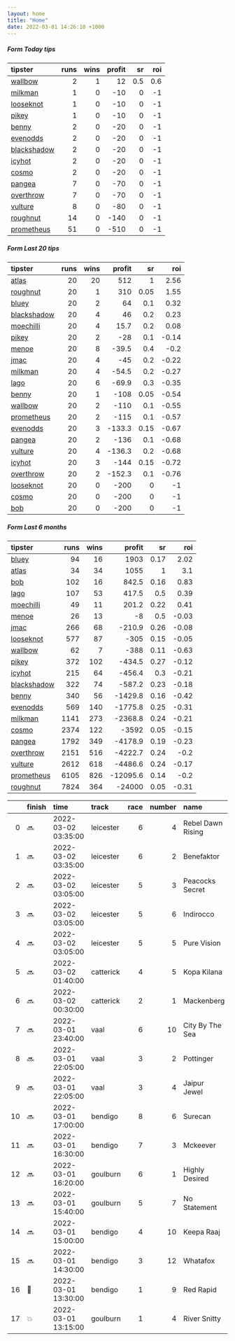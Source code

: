 ```yaml
---   
layout: home  
title: "Home"   
date: 2022-03-01 14:26:10 +1000  
---   
```



##### Form Today tips   

| tipster                                                         |   runs |   wins |   profit |   sr |   roi |
|:----------------------------------------------------------------|-------:|-------:|---------:|-----:|------:|
| [wallbow](https://mrwayneo.github.io/tips/wallbow.html)         |      2 |      1 |       12 |  0.5 |   0.6 |
| [milkman](https://mrwayneo.github.io/tips/milkman.html)         |      1 |      0 |      -10 |  0   |  -1   |
| [looseknot](https://mrwayneo.github.io/tips/looseknot.html)     |      1 |      0 |      -10 |  0   |  -1   |
| [pikey](https://mrwayneo.github.io/tips/pikey.html)             |      1 |      0 |      -10 |  0   |  -1   |
| [benny](https://mrwayneo.github.io/tips/benny.html)             |      2 |      0 |      -20 |  0   |  -1   |
| [evenodds](https://mrwayneo.github.io/tips/evenodds.html)       |      2 |      0 |      -20 |  0   |  -1   |
| [blackshadow](https://mrwayneo.github.io/tips/blackshadow.html) |      2 |      0 |      -20 |  0   |  -1   |
| [icyhot](https://mrwayneo.github.io/tips/icyhot.html)           |      2 |      0 |      -20 |  0   |  -1   |
| [cosmo](https://mrwayneo.github.io/tips/cosmo.html)             |      2 |      0 |      -20 |  0   |  -1   |
| [pangea](https://mrwayneo.github.io/tips/pangea.html)           |      7 |      0 |      -70 |  0   |  -1   |
| [overthrow](https://mrwayneo.github.io/tips/overthrow.html)     |      7 |      0 |      -70 |  0   |  -1   |
| [vulture](https://mrwayneo.github.io/tips/vulture.html)         |      8 |      0 |      -80 |  0   |  -1   |
| [roughnut](https://mrwayneo.github.io/tips/roughnut.html)       |     14 |      0 |     -140 |  0   |  -1   |
| [prometheus](https://mrwayneo.github.io/tips/prometheus.html)   |     51 |      0 |     -510 |  0   |  -1   |

##### Form Last 20 tips   

| tipster                                                         |   runs |   wins |   profit |   sr |   roi |
|:----------------------------------------------------------------|-------:|-------:|---------:|-----:|------:|
| [atlas](https://mrwayneo.github.io/tips/atlas.html)             |     20 |     20 |    512   | 1    |  2.56 |
| [roughnut](https://mrwayneo.github.io/tips/roughnut.html)       |     20 |      1 |    310   | 0.05 |  1.55 |
| [bluey](https://mrwayneo.github.io/tips/bluey.html)             |     20 |      2 |     64   | 0.1  |  0.32 |
| [blackshadow](https://mrwayneo.github.io/tips/blackshadow.html) |     20 |      4 |     46   | 0.2  |  0.23 |
| [moechilli](https://mrwayneo.github.io/tips/moechilli.html)     |     20 |      4 |     15.7 | 0.2  |  0.08 |
| [pikey](https://mrwayneo.github.io/tips/pikey.html)             |     20 |      2 |    -28   | 0.1  | -0.14 |
| [menoe](https://mrwayneo.github.io/tips/menoe.html)             |     20 |      8 |    -39.5 | 0.4  | -0.2  |
| [jmac](https://mrwayneo.github.io/tips/jmac.html)               |     20 |      4 |    -45   | 0.2  | -0.22 |
| [milkman](https://mrwayneo.github.io/tips/milkman.html)         |     20 |      4 |    -54.5 | 0.2  | -0.27 |
| [lago](https://mrwayneo.github.io/tips/lago.html)               |     20 |      6 |    -69.9 | 0.3  | -0.35 |
| [benny](https://mrwayneo.github.io/tips/benny.html)             |     20 |      1 |   -108   | 0.05 | -0.54 |
| [wallbow](https://mrwayneo.github.io/tips/wallbow.html)         |     20 |      2 |   -110   | 0.1  | -0.55 |
| [prometheus](https://mrwayneo.github.io/tips/prometheus.html)   |     20 |      2 |   -115   | 0.1  | -0.57 |
| [evenodds](https://mrwayneo.github.io/tips/evenodds.html)       |     20 |      3 |   -133.3 | 0.15 | -0.67 |
| [pangea](https://mrwayneo.github.io/tips/pangea.html)           |     20 |      2 |   -136   | 0.1  | -0.68 |
| [vulture](https://mrwayneo.github.io/tips/vulture.html)         |     20 |      4 |   -136.3 | 0.2  | -0.68 |
| [icyhot](https://mrwayneo.github.io/tips/icyhot.html)           |     20 |      3 |   -144   | 0.15 | -0.72 |
| [overthrow](https://mrwayneo.github.io/tips/overthrow.html)     |     20 |      2 |   -152.3 | 0.1  | -0.76 |
| [looseknot](https://mrwayneo.github.io/tips/looseknot.html)     |     20 |      0 |   -200   | 0    | -1    |
| [cosmo](https://mrwayneo.github.io/tips/cosmo.html)             |     20 |      0 |   -200   | 0    | -1    |
| [bob](https://mrwayneo.github.io/tips/bob.html)                 |     20 |      0 |   -200   | 0    | -1    |

##### Form Last 6 months   

| tipster                                                         |   runs |   wins |   profit |   sr |   roi |
|:----------------------------------------------------------------|-------:|-------:|---------:|-----:|------:|
| [bluey](https://mrwayneo.github.io/tips/bluey.html)             |     94 |     16 |   1903   | 0.17 |  2.02 |
| [atlas](https://mrwayneo.github.io/tips/atlas.html)             |     34 |     34 |   1055   | 1    |  3.1  |
| [bob](https://mrwayneo.github.io/tips/bob.html)                 |    102 |     16 |    842.5 | 0.16 |  0.83 |
| [lago](https://mrwayneo.github.io/tips/lago.html)               |    107 |     53 |    417.5 | 0.5  |  0.39 |
| [moechilli](https://mrwayneo.github.io/tips/moechilli.html)     |     49 |     11 |    201.2 | 0.22 |  0.41 |
| [menoe](https://mrwayneo.github.io/tips/menoe.html)             |     26 |     13 |     -8   | 0.5  | -0.03 |
| [jmac](https://mrwayneo.github.io/tips/jmac.html)               |    266 |     68 |   -210.9 | 0.26 | -0.08 |
| [looseknot](https://mrwayneo.github.io/tips/looseknot.html)     |    577 |     87 |   -305   | 0.15 | -0.05 |
| [wallbow](https://mrwayneo.github.io/tips/wallbow.html)         |     62 |      7 |   -388   | 0.11 | -0.63 |
| [pikey](https://mrwayneo.github.io/tips/pikey.html)             |    372 |    102 |   -434.5 | 0.27 | -0.12 |
| [icyhot](https://mrwayneo.github.io/tips/icyhot.html)           |    215 |     64 |   -456.4 | 0.3  | -0.21 |
| [blackshadow](https://mrwayneo.github.io/tips/blackshadow.html) |    322 |     74 |   -587.2 | 0.23 | -0.18 |
| [benny](https://mrwayneo.github.io/tips/benny.html)             |    340 |     56 |  -1429.8 | 0.16 | -0.42 |
| [evenodds](https://mrwayneo.github.io/tips/evenodds.html)       |    569 |    140 |  -1775.8 | 0.25 | -0.31 |
| [milkman](https://mrwayneo.github.io/tips/milkman.html)         |   1141 |    273 |  -2368.8 | 0.24 | -0.21 |
| [cosmo](https://mrwayneo.github.io/tips/cosmo.html)             |   2374 |    122 |  -3592   | 0.05 | -0.15 |
| [pangea](https://mrwayneo.github.io/tips/pangea.html)           |   1792 |    349 |  -4178.9 | 0.19 | -0.23 |
| [overthrow](https://mrwayneo.github.io/tips/overthrow.html)     |   2151 |    516 |  -4222.7 | 0.24 | -0.2  |
| [vulture](https://mrwayneo.github.io/tips/vulture.html)         |   2612 |    618 |  -4486.6 | 0.24 | -0.17 |
| [prometheus](https://mrwayneo.github.io/tips/prometheus.html)   |   6105 |    826 | -12095.6 | 0.14 | -0.2  |
| [roughnut](https://mrwayneo.github.io/tips/roughnut.html)       |   7824 |    364 | -24000   | 0.05 | -0.31 |

|    | finish            | time                | track     |   race |   number | name              |   odds | tipster              |
|---:|:------------------|:--------------------|:----------|-------:|---------:|:------------------|-------:|:---------------------|
|  0 | :soon:            | 2022-03-02 03:35:00 | leicester |      6 |        4 | Rebel Dawn Rising |    1.9 | overthrow            |
|  1 | :soon:            | 2022-03-02 03:35:00 | leicester |      6 |        2 | Benefaktor        |    4.8 | overthrow            |
|  2 | :soon:            | 2022-03-02 03:05:00 | leicester |      5 |        3 | Peacocks Secret   |    9   | overthrow            |
|  3 | :soon:            | 2022-03-02 03:05:00 | leicester |      5 |        6 | Indirocco         |    5   | evenodds,looseknot   |
|  4 | :soon:            | 2022-03-02 03:05:00 | leicester |      5 |        5 | Pure Vision       |    2.8 | vulture              |
|  5 | :soon:            | 2022-03-02 01:40:00 | catterick |      4 |        5 | Kopa Kilana       |    3.8 | milkman              |
|  6 | :soon:            | 2022-03-02 00:30:00 | catterick |      2 |        1 | Mackenberg        |    2.7 | evenodds,blackshadow |
|  7 | :soon:            | 2022-03-01 23:40:00 | vaal      |      6 |       10 | City By The Sea   |    0   | benny,pangea         |
|  8 | :soon:            | 2022-03-01 22:05:00 | vaal      |      3 |        2 | Pottinger         |    0   | vulture              |
|  9 | :soon:            | 2022-03-01 22:05:00 | vaal      |      3 |        4 | Jaipur Jewel      |    0   | vulture              |
| 10 | :soon:            | 2022-03-01 17:00:00 | bendigo   |      8 |        6 | Surecan           |    4.8 | benny,blackshadow    |
| 11 | :soon:            | 2022-03-01 16:30:00 | bendigo   |      7 |        3 | Mckeever          |    2.1 | pangea,icyhot        |
| 12 | :soon:            | 2022-03-01 16:20:00 | goulburn  |      6 |        1 | Highly Desired    |    4.5 | pangea,icyhot        |
| 13 | :soon:            | 2022-03-01 15:40:00 | goulburn  |      5 |        7 | No Statement      |    6   | pikey                |
| 14 | :soon:            | 2022-03-01 15:00:00 | bendigo   |      4 |       10 | Keepa Raaj        |    9   | overthrow            |
| 15 | :soon:            | 2022-03-01 14:30:00 | bendigo   |      3 |       12 | Whatafox          |    1.9 | vulture              |
| 16 | :3rd_place_medal: | 2022-03-01 13:30:00 | bendigo   |      1 |        9 | Red Rapid         |    4.6 | vulture              |
| 17 | :boom:            | 2022-03-01 13:15:00 | goulburn  |      1 |        4 | River Snitty      |    3.8 | wallbow              |